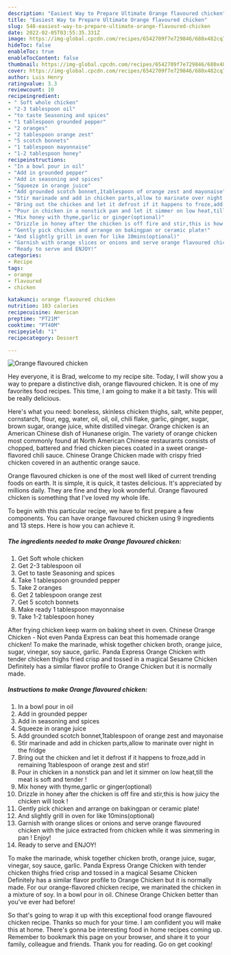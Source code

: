 ```yaml
---
description: "Easiest Way to Prepare Ultimate Orange flavoured chicken"
title: "Easiest Way to Prepare Ultimate Orange flavoured chicken"
slug: 548-easiest-way-to-prepare-ultimate-orange-flavoured-chicken
date: 2022-02-05T03:55:35.331Z
image: https://img-global.cpcdn.com/recipes/6542709f7e729846/680x482cq70/orange-flavoured-chicken-recipe-main-photo.jpg
hideToc: false
enableToc: true
enableTocContent: false
thumbnail: https://img-global.cpcdn.com/recipes/6542709f7e729846/680x482cq70/orange-flavoured-chicken-recipe-main-photo.jpg
cover: https://img-global.cpcdn.com/recipes/6542709f7e729846/680x482cq70/orange-flavoured-chicken-recipe-main-photo.jpg
author: Luis Henry
ratingvalue: 3.3
reviewcount: 10
recipeingredient:
- " Soft whole chicken"
- "2-3 tablespoon oil"
- "to taste Seasoning and spices"
- "1 tablespoon grounded pepper"
- "2 oranges"
- "2 tablespoon orange zest"
- "5 scotch bonnets"
- "1 tablespoon mayonnaise"
- "1-2 tablespoon honey"
recipeinstructions:
- "In a bowl pour in oil"
- "Add in grounded pepper"
- "Add in seasoning and spices"
- "Squeeze in orange juice"
- "Add grounded scotch bonnet,1tablespoon of orange zest and mayonaise"
- "Stir marinade and add in chicken parts,allow to marinate over night in the fridge"
- "Bring out the chicken and let it defrost if it happens to froze,add in remaining 1tablespoon of orange zest and stir!"
- "Pour in chicken in a nonstick pan and let it simmer on low heat,till the meat is soft and tender !"
- "Mix honey with thyme,garlic or ginger(optional)"
- "Drizzle in honey after the chicken is off fire and stir,this is how juicy the chicken will look !"
- "Gently pick chicken and arrange on bakingpan or ceramic plate!"
- "And slightly grill in oven for like 10mins(optional)"
- "Garnish with orange slices or onions and serve orange flavoured chicken with the juice extracted from chicken while it was simmering in pan ! Enjoy!"
- "Ready to serve and ENJOY!"
categories:
- Recipe
tags:
- orange
- flavoured
- chicken

katakunci: orange flavoured chicken 
nutrition: 103 calories
recipecuisine: American
preptime: "PT21M"
cooktime: "PT40M"
recipeyield: "1"
recipecategory: Dessert

---
```



![Orange flavoured chicken](https://img-global.cpcdn.com/recipes/6542709f7e729846/680x482cq70/orange-flavoured-chicken-recipe-main-photo.jpg)

Hey everyone, it is Brad, welcome to my recipe site. Today, I will show you a way to prepare a distinctive dish, orange flavoured chicken. It is one of my favorites food recipes. This time, I am going to make it a bit tasty. This will be really delicious.

Here&#39;s what you need: boneless, skinless chicken thighs, salt, white pepper, cornstarch, flour, egg, water, oil, oil, oil, chili flake, garlic, ginger, sugar, brown sugar, orange juice, white distilled vinegar. Orange chicken is an American Chinese dish of Hunanese origin. The variety of orange chicken most commonly found at North American Chinese restaurants consists of chopped, battered and fried chicken pieces coated in a sweet orange-flavored chili sauce. Chinese Orange Chicken made with crispy fried chicken covered in an authentic orange sauce.

Orange flavoured chicken is one of the most well liked of current trending foods on earth. It is simple, it is quick, it tastes delicious. It's appreciated by millions daily. They are fine and they look wonderful. Orange flavoured chicken is something that I've loved my whole life.


To begin with this particular recipe, we have to first prepare a few components. You can have orange flavoured chicken using 9 ingredients and 13 steps. Here is how you can achieve it.

<!--inarticleads1-->

##### The ingredients needed to make Orange flavoured chicken:

1. Get  Soft whole chicken
1. Get 2-3 tablespoon oil
1. Get to taste Seasoning and spices
1. Take 1 tablespoon grounded pepper
1. Take 2 oranges
1. Get 2 tablespoon orange zest
1. Get 5 scotch bonnets
1. Make ready 1 tablespoon mayonnaise
1. Take 1-2 tablespoon honey


After frying chicken keep warm on baking sheet in oven. Chinese Orange Chicken - Not even Panda Express can beat this homemade orange chicken! To make the marinade, whisk together chicken broth, orange juice, sugar, vinegar, soy sauce, garlic. Panda Express Orange Chicken with tender chicken thighs fried crisp and tossed in a magical Sesame Chicken Definitely has a similar flavor profile to Orange Chicken but it is normally made. 

<!--inarticleads2-->

##### Instructions to make Orange flavoured chicken:

1. In a bowl pour in oil
1. Add in grounded pepper
1. Add in seasoning and spices
1. Squeeze in orange juice
1. Add grounded scotch bonnet,1tablespoon of orange zest and mayonaise
1. Stir marinade and add in chicken parts,allow to marinate over night in the fridge
1. Bring out the chicken and let it defrost if it happens to froze,add in remaining 1tablespoon of orange zest and stir!
1. Pour in chicken in a nonstick pan and let it simmer on low heat,till the meat is soft and tender !
1. Mix honey with thyme,garlic or ginger(optional)
1. Drizzle in honey after the chicken is off fire and stir,this is how juicy the chicken will look !
1. Gently pick chicken and arrange on bakingpan or ceramic plate!
1. And slightly grill in oven for like 10mins(optional)
1. Garnish with orange slices or onions and serve orange flavoured chicken with the juice extracted from chicken while it was simmering in pan ! Enjoy!
1. Ready to serve and ENJOY!

To make the marinade, whisk together chicken broth, orange juice, sugar, vinegar, soy sauce, garlic. Panda Express Orange Chicken with tender chicken thighs fried crisp and tossed in a magical Sesame Chicken Definitely has a similar flavor profile to Orange Chicken but it is normally made. For our orange-flavored chicken recipe, we marinated the chicken in a mixture of soy. In a bowl pour in oil. Chinese Orange Chicken better than you&#39;ve ever had before! 

So that's going to wrap it up with this exceptional food orange flavoured chicken recipe. Thanks so much for your time. I am confident you will make this at home. There's gonna be interesting food in home recipes coming up. Remember to bookmark this page on your browser, and share it to your family, colleague and friends. Thank you for reading. Go on get cooking!
